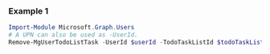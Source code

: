 ### Example 1
``` powershell
Import-Module Microsoft.Graph.Users
# A UPN can also be used as -UserId.
Remove-MgUserTodoListTask -UserId $userId -TodoTaskListId $todoTaskListId -TodoTaskId $todoTaskId
```
